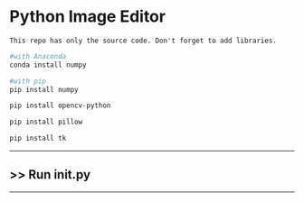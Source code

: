 # Python Image Editor 

``This repo has only the source code. Don't forget to add libraries.``

```Python REPL
#with Anaconda
conda install numpy

#with pip
pip install numpy
```

```Python REPL
pip install opencv-python
```

```Python REPL
pip install pillow
```

```Python REPL
pip install tk
```

---

## >> Run init.py 

---

